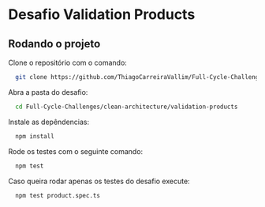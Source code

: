 # Desafio Validation Products

## Rodando o projeto

Clone o repositório com o comando:

``` sh
  git clone https://github.com/ThiagoCarreiraVallim/Full-Cycle-Challenges.git
```

Abra a pasta do desafio:

``` sh
  cd Full-Cycle-Challenges/clean-architecture/validation-products
```

Instale as depêndencias:

``` sh
  npm install
```

Rode os testes com o seguinte comando:

``` sh
  npm test
```

Caso queira rodar apenas os testes do desafio execute:

```sh
  npm test product.spec.ts
```
